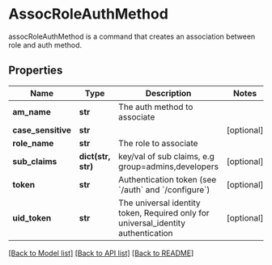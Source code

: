 # AssocRoleAuthMethod

assocRoleAuthMethod is a command that creates an association between role and auth method.
## Properties
Name | Type | Description | Notes
------------ | ------------- | ------------- | -------------
**am_name** | **str** | The auth method to associate | 
**case_sensitive** | **str** |  | [optional] 
**role_name** | **str** | The role to associate | 
**sub_claims** | **dict(str, str)** | key/val of sub claims, e.g group&#x3D;admins,developers | [optional] 
**token** | **str** | Authentication token (see &#x60;/auth&#x60; and &#x60;/configure&#x60;) | [optional] 
**uid_token** | **str** | The universal identity token, Required only for universal_identity authentication | [optional] 

[[Back to Model list]](../README.md#documentation-for-models) [[Back to API list]](../README.md#documentation-for-api-endpoints) [[Back to README]](../README.md)


